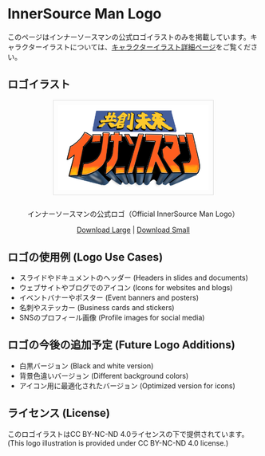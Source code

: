 # InnerSource Man Logo

このページはインナーソースマンの公式ロゴイラストのみを掲載しています。キャラクターイラストについては、[キャラクターイラスト詳細ページ](../character/)をご覧ください。

## ロゴイラスト

<div style="text-align: center; margin-bottom: 30px;">
  <img src="./innersource-man-logo-large.png" width="300px" style="border: 1px solid #ddd; padding: 10px; margin-bottom: 10px;"><br/>
  <p>インナーソースマンの公式ロゴ（Official InnerSource Man Logo）</p>
  <a href="./innersource-man-logo-large.png" download>Download Large</a> | 
  <a href="./innersource-man-logo-small.png" download>Download Small</a>
</div>

## ロゴの使用例 (Logo Use Cases)

- スライドやドキュメントのヘッダー (Headers in slides and documents)
- ウェブサイトやブログでのアイコン (Icons for websites and blogs)
- イベントバナーやポスター (Event banners and posters)
- 名刺やステッカー (Business cards and stickers)
- SNSのプロフィール画像 (Profile images for social media)

## ロゴの今後の追加予定 (Future Logo Additions)

- 白黒バージョン (Black and white version)
- 背景色違いバージョン (Different background colors)
- アイコン用に最適化されたバージョン (Optimized version for icons)

## ライセンス (License)

このロゴイラストはCC BY-NC-ND 4.0ライセンスの下で提供されています。
(This logo illustration is provided under CC BY-NC-ND 4.0 license.)
